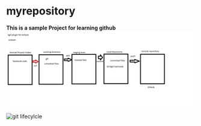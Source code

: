 # myrepository
**This is a sample Project for learning github**
![git diagram](git.png)

![git lifecylcle](https://wiki.eclipse.org/images/0/03/Egit-0.9-lifecycle-file.png)


